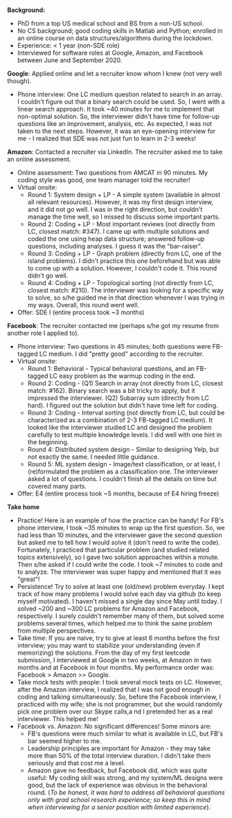 **Background:**

* PhD from a top US medical school and BS from a non-US school.
* No CS background; good coding skills in Matlab and Python; enrolled in an online course on data structures/algorithms during the lockdown.
* Experience: < 1 year (non-SDE role)
* Interviewed for software roles at Google, Amazon, and Facebook between June and September 2020.

**Google**:
Applied online and let a recruiter know whom I knew (not very well though).
* Phone interview: One LC medium question related to search in an array. I couldn't figure out that a binary search could be used. So, I went with a linear search approach. It took ~40 minutes for me to implement that non-optimal solution. So, the interviewer didn't have time for follow-up questions like an improvement, analysis, etc. As expected, I was not taken to the next steps. However, it was an eye-opening interview for me - I realized that SDE was not just fun to learn in 2-3 weeks!

**Amazon**:
Contacted a recruiter via LinkedIn. The recruiter asked me to take an online assessment.
* Online assessment: Two questions from AMCAT in 90 minutes. My coding style was good, one team manager told the recruiter!
* Virtual onsite:
  * Round 1: System design + LP - A simple system (available in almost all relevant resources). However, it was my first design interview, and it did not go well. I was in the right direction, but couldn't manage the time well, so I missed to discuss some important parts.
  * Round 2: Coding + LP - Most important reviews (not directly from LC, closest match: #347). I came up with multiple solutions and coded the one using heap data structure; answered follow-up questions, including analyses. I guess it was the "bar-raiser".
  * Round 3: Coding + LP - Graph problem (directly from LC, one of the island problems). I didn't practice this one beforehand but was able to come up with a solution. However, I couldn't code it. This round didn't go well.
  * Round 4: Coding + LP - Topological sorting (not directly from LC, closest match: #210). The interviewer was looking for a specific way to solve, so s/he guided me in that direction whenever I was trying in my ways. Overall, this round went well.
* Offer: SDE I (entire process took ~3 months)

**Facebook**:
The recruiter contacted me (perhaps s/he got my resume from another role I applied to).
* Phone interview: Two questions in 45 minutes; both questions were FB-tagged LC medium. I did "pretty good" according to the recruiter.
* Virtual onsite:
  * Round 1: Behavioral - Typical behavioral questions, and an FB-tagged LC easy problem as the warmup coding in the end.
  * Round 2: Coding - (Q1) Search in array (not directly from LC, closest match: #162). Binary search was a bit tricky to apply, but it impressed the interviewer. (Q2) Subarray sum (directly from LC hard). I figured out the solution but didn't have time left for coding.
  * Round 3: Coding - Interval sorting (not directly from LC, but could be characterized as a combination of 2-3 FB-tagged LC medium). It looked like the interviewer studied LC and designed the problem carefully to test multiple knowledge levels. I did well with one hint in the beginning.
  * Round 4: Distributed system design - Similar to designing Yelp, but not exactly the same. I needed little guidance.
  * Round 5: ML system design - Image/text classification, or at least, I (re)formulated the problem as a classification one. The interviewer asked a lot of questions. I couldn't finish all the details on time but covered many parts.
* Offer: E4 (entire process took ~5 months, because of E4 hiring freeze)

**Take home**
* Practice! Here is an example of how the practice can be handy! For FB's phone interview, I took ~35 minutes to wrap up the first question. So, we had less than 10 minutes, and the interviewer gave the second question but asked me to tell how I would solve it (don't need to write the code). Fortunately, I practiced that particular problem (and studied related topics extensively), so I gave two solution approaches within a minute. Then s/he asked if I could write the code. I took ~7 minutes to code and to analyze. The interviewer was super happy and mentioned that it was "great"!
* Persistence! Try to solve at least one (old/new) problem everyday. I kept track of how many problems I would solve each day via github (to keep myself motivated). I haven't missed a single day since May until today. I solved ~200 and ~300 LC problems for Amazon and Facebook, respectively. I surely couldn't remember many of them, but solved some problems several times, which helped me to think the same problem from multiple perspectives.
* Take time: If you are naive, try to give at least 6 months before the first interview; you may want to stabilize your understanding (even if memorizing) the solutions. From the day of my first leetcode submission, I interviewed at Google in two weeks, at Amazon in two months and at Facebook in four months. My performance order was: Facebook > Amazon >> Google.
* Take mock tests with people: I took several mock tests on LC. However, after the Amazon interview, I realized that I was not good enough in coding and talking simultaneously. So, before the Facebook interview, I practiced with my wife; she is not programmer, but she would randomly pick one problem over our Skype calls,a nd I pretended her as a real interviewer. This helped me!
* Facebook vs. Amazon: No significant differences! Some minors are:
  * FB's questions were much similar to what is available in LC, but FB's bar seemed higher to me.
  * Leadership principles are important for Amazon - they may take more than 50% of the total interview duration. I didn't take them seriously and that cost me a level.
  * Amazon gave no feedback, but Facebook did, which was quite useful: My coding skill was strong, and my system/ML designs were good, but the lack of experience was obvious in the behavioral round. (*To be honest, it was hard to address all behavioral questions only with grad school research experience; so keep this in mind when interviewing for a senior position with limited experience*).
